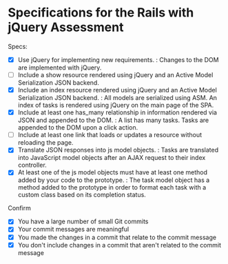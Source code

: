 # Specifications for the Rails with jQuery Assessment

Specs:
- [x] Use jQuery for implementing new requirements. : Changes to the DOM are implemented with jQuery.
- [ ] Include a show resource rendered using jQuery and an Active Model Serialization JSON backend.
- [x] Include an index resource rendered using jQuery and an Active Model Serialization JSON backend. : All models are serialized using ASM. An index of tasks is rendered using jQuery on the main page of the SPA.
- [x] Include at least one has_many relationship in information rendered via JSON and appended to the DOM. : A list has many tasks. Tasks are appended to the DOM upon a click action.  
- [ ] Include at least one link that loads or updates a resource without reloading the page.
- [x] Translate JSON responses into js model objects. : Tasks are translated into JavaScript model objects after an AJAX request to their index controller.  
- [x] At least one of the js model objects must have at least one method added by your code to the prototype. : The task model object has a method added to the prototype in order to format each task with a custom class based on its completion status.

Confirm
- [x] You have a large number of small Git commits
- [x] Your commit messages are meaningful
- [x] You made the changes in a commit that relate to the commit message
- [x] You don't include changes in a commit that aren't related to the commit message
